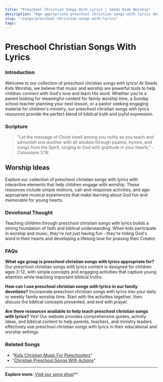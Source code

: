 ```yaml
---
title: "Preschool Christian Songs With Lyrics | Seeds Kids Worship"
description: "Age-appropriate preschool christian songs with lyrics designed for young children. Early faith development through music and movement."
slug: "/songs/preschool-christian-songs-with-lyrics"
tags:
---
```


# Preschool Christian Songs With Lyrics

### Introduction

Welcome to our collection of preschool christian songs with lyrics! At Seeds Kids Worship, we believe that music and worship are powerful tools to help children connect with God's love and learn His word. Whether you're a parent looking for meaningful content for family worship time, a Sunday school teacher planning your next lesson, or a pastor seeking engaging material for children's ministry, our preschool christian songs with lyrics resources provide the perfect blend of biblical truth and joyful expression.

### Scripture

> "Let the message of Christ dwell among you richly as you teach and admonish one another with all wisdom through psalms, hymns, and songs from the Spirit, singing to God with gratitude in your hearts." - Colossians 3:16

## Worship Ideas

Explore our collection of preschool christian songs with lyrics with interactive elements that help children engage with worship. These resources include simple motions, call-and-response activities, and age-appropriate musical experiences that make learning about God fun and memorable for young hearts.

### Devotional Thought

Teaching children through preschool christian songs with lyrics builds a strong foundation of faith and biblical understanding. When kids participate in worship and music, they're not just having fun - they're hiding God's word in their hearts and developing a lifelong love for praising their Creator.

### FAQs

**What age group is preschool christian songs with lyrics appropriate for?**
Our preschool christian songs with lyrics content is designed for children ages 3-12, with simple concepts and engaging activities that capture young attention while teaching important biblical truths.

**How can I use preschool christian songs with lyrics in our family devotions?**
Incorporate preschool christian songs with lyrics into your daily or weekly family worship time. Start with the activities together, then discuss the biblical concepts presented, and end with prayer.

**Are there resources available to help teach preschool christian songs with lyrics?**
Yes! Our website provides comprehensive guides, activity ideas, and biblical content to help parents, teachers, and ministry leaders effectively use preschool christian songs with lyrics in their educational and worship settings.

### Related Songs

- "[Kids Christian Music For Preschoolers](/songs/kids-christian-music-for-preschoolers/)"
- "[Christian Preschool Songs With Actions](/songs/christian-preschool-songs-with-actions/)"

---

**Explore more:** [Visit our song shop](https://seedskidsworship.com/shop)**

<!-- Schema Markup -->
<script type="application/ld+json">
{
  "@context": "https://schema.org",
  "@type": "MusicRecording",
  "name": "Preschool Christian Songs With Lyrics",
  "byArtist": {
    "@type": "MusicGroup",
    "name": "Seeds Kids Worship"
  },
  "isFamilyFriendly": true,
  "url": "https://seedskidsworship.com/songs/preschool-christian-songs-with-lyrics/"
}
</script>